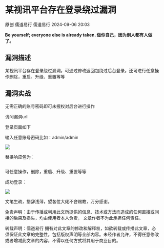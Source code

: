 #  某视讯平台存在登录绕过漏洞   
原创 儒道易行  儒道易行   2024-09-06 20:03  
  
**Be yourself; everyone else is already taken. 做你自己，因为别人都有人做了。**  
## 漏洞描述  
  
某视讯平台存在登录绕过漏洞，可通过修改返回包绕过后台登录，还可进行任意操作删除，重启、升级、重置等等  
## 漏洞实战  
  
无需正确的账号密码即可未授权对后台进行操作  
  
访问漏洞url  
  
登录页面如下  
  
输入任意账号密码比如：admin/admin  
  
![](https://mmbiz.qpic.cn/mmbiz_png/v94hWOZcBpwMzhibqQDicBqVia5sgaziaVOwtLPLtYmibibXJl21KaKEYV2pW1W6dwKm5UJOhwLZx6TibjZKYqMhZgyyg/640?wx_fmt=png&from=appmsg "")  
  
替换响应包为：  
```
```  
  
可任意操作，删除，重启、升级、重置等等  
  
成功登录：  
  
![](https://mmbiz.qpic.cn/mmbiz_png/v94hWOZcBpwMzhibqQDicBqVia5sgaziaVOwZBCDgkspCn9cncWjsJkKMicJvpPDvzCeelALujIdMibBJPMHicCicWHhhQ/640?wx_fmt=png&from=appmsg "")  
  
文笔生疏，措辞浅薄，望各位大佬不吝赐教，万分感谢。  
  
免责声明：由于传播或利用此文所提供的信息、技术或方法而造成的任何直接或间接的后果及损失，均由使用者本人负责， 文章作者不为此承担任何责任。  
  
转载声明：儒道易行 拥有对此文章的修改和解释权，如欲转载或传播此文章，必须保证此文章的完整性，包括版权声明等全部内容。未经作者允许，不得任意修改或者增减此文章的内容，不得以任何方式将其用于商业目的。  
```
```  
  
  
